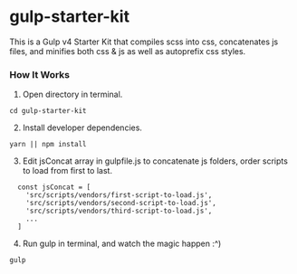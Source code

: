 # gulp-starter-kit

This is a Gulp v4 Starter Kit that compiles scss into css, concatenates js files, and minifies both css & js as well as autoprefix css styles.

### How It Works
1. Open directory in terminal.
```
cd gulp-starter-kit
```

2. Install developer dependencies.
```
yarn || npm install
```

3. Edit jsConcat array in gulpfile.js to concatenate js folders, order scripts to load from first to last.
```
  const jsConcat = [
    'src/scripts/vendors/first-script-to-load.js',
    'src/scripts/vendors/second-script-to-load.js',
    'src/scripts/vendors/third-script-to-load.js',
    ...
  ]
```

4. Run gulp in terminal, and watch the magic happen :^)
```
gulp
```


